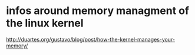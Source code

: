 infos around memory managment of the linux kernel
=================================================


http://duartes.org/gustavo/blog/post/how-the-kernel-manages-your-memory/
